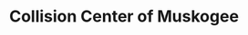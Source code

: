 ---
title: "Collision Center of Muskogee"
url: /muskogee/collision-center-of-muskogee/
shop: car repair
---